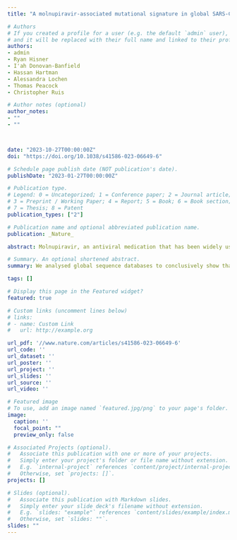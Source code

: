 ```yaml
---
title: "A molnupiravir-associated mutational signature in global SARS-CoV-2 genomes"

# Authors
# If you created a profile for a user (e.g. the default `admin` user), write the username (folder name) here 
# and it will be replaced with their full name and linked to their profile.
authors:
- admin
- Ryan Hisner
- I'ah Donovan-Banfield
- Hassan Hartman
- Alessandra Lochen
- Thomas Peacock
- Christopher Ruis

# Author notes (optional)
author_notes:
- ""
- ""



date: "2023-10-27T00:00:00Z"
doi: "https://doi.org/10.1038/s41586-023-06649-6"

# Schedule page publish date (NOT publication's date).
publishDate: "2023-01-27T00:00:00Z"

# Publication type.
# Legend: 0 = Uncategorized; 1 = Conference paper; 2 = Journal article;
# 3 = Preprint / Working Paper; 4 = Report; 5 = Book; 6 = Book section;
# 7 = Thesis; 8 = Patent
publication_types: ["2"]

# Publication name and optional abbreviated publication name.
publication: _Nature_

abstract: Molnupiravir, an antiviral medication that has been widely used against SARS-CoV-2, acts by inducing mutations in the virus genome during replication. Most random mutations are likely to be deleterious to the virus, and many will be lethal. Molnupiravir-induced elevated mutation rates have been shown to decrease viral load in animal models. However, it is possible that some patients treated with molnupiravir might not fully clear SARS-CoV-2 infections, with the potential for onward transmission of molnupiravir-mutated viruses. We set out to systematically investigate global sequencing databases for a signature of molnupiravir mutagenesis. We find that a specific class of long phylogenetic branches appear almost exclusively in sequences from 2022, after the introduction of molnupiravir treatment, and in countries and age-groups with widespread usage of the drug. We calculate a mutational spectrum from the AGILE placebo-controlled clinical trial of molnupiravir and show that its signature, with elevated G-to-A and C-to-T rates, largely corresponds to the mutational spectrum seen in these long branches. Our data suggest a signature of molnupiravir mutagenesis can be seen in global sequencing databases, in some cases with onwards transmission.

# Summary. An optional shortened abstract.
summary: We analysed global sequence databases to conclusively show that an antiviral drug called molnupiravir has resulted in viable SARS-CoV-2 viruses with significant numbers of mutations, in some cases with onwards transmission of mutated viruses.

tags: []

# Display this page in the Featured widget?
featured: true

# Custom links (uncomment lines below)
# links:
# - name: Custom Link
#   url: http://example.org

url_pdf: '//www.nature.com/articles/s41586-023-06649-6'
url_code: ''
url_dataset: ''
url_poster: ''
url_project: ''
url_slides: ''
url_source: ''
url_video: ''

# Featured image
# To use, add an image named `featured.jpg/png` to your page's folder. 
image:
  caption: ''
  focal_point: ""
  preview_only: false

# Associated Projects (optional).
#   Associate this publication with one or more of your projects.
#   Simply enter your project's folder or file name without extension.
#   E.g. `internal-project` references `content/project/internal-project/index.md`.
#   Otherwise, set `projects: []`.
projects: []

# Slides (optional).
#   Associate this publication with Markdown slides.
#   Simply enter your slide deck's filename without extension.
#   E.g. `slides: "example"` references `content/slides/example/index.md`.
#   Otherwise, set `slides: ""`.
slides: ""
---
```

